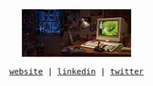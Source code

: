 <div align="center">
  <img src="https://raw.githubusercontent.com/ack3rs/ack3rs/master/images/scene.png" width="192" />
</div>

<p align="center">
  <samp>
    <a href="https://www.acky.com">website</a> |
    <a href="https://www.linkedin.com/in/mark-ackroyd-652214/">linkedin</a> |
    <a href="https://twitter.com/Ack3r5">twitter</a> 
  </samp>
</p>